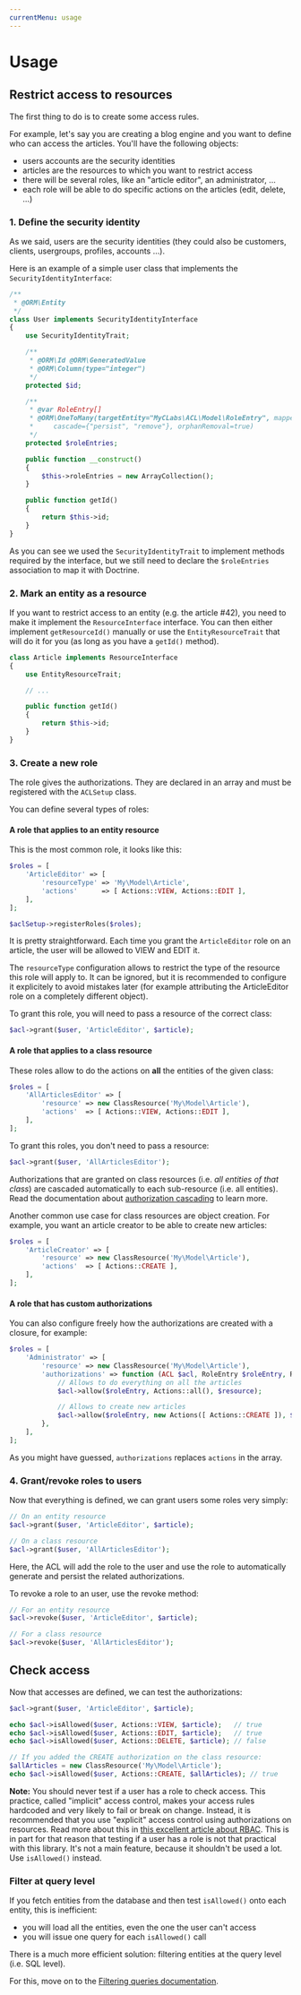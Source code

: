 ```yaml
---
currentMenu: usage
---
```


# Usage

## Restrict access to resources

The first thing to do is to create some access rules.

For example, let's say you are creating a blog engine and you want to define who can access the articles.
You'll have the following objects:

- users accounts are the security identities
- articles are the resources to which you want to restrict access
- there will be several roles, like an "article editor", an administrator, …
- each role will be able to do specific actions on the articles (edit, delete, …)


### 1. Define the security identity

As we said, users are the security identities (they could also be customers, clients, usergroups, profiles, accounts …).

Here is an example of a simple user class that implements the `SecurityIdentityInterface`:

```php
/**
 * @ORM\Entity
 */
class User implements SecurityIdentityInterface
{
    use SecurityIdentityTrait;

    /**
     * @ORM\Id @ORM\GeneratedValue
     * @ORM\Column(type="integer")
     */
    protected $id;

    /**
     * @var RoleEntry[]
     * @ORM\OneToMany(targetEntity="MyCLabs\ACL\Model\RoleEntry", mappedBy="securityIdentity",
     *     cascade={"persist", "remove"}, orphanRemoval=true)
     */
    protected $roleEntries;

    public function __construct()
    {
        $this->roleEntries = new ArrayCollection();
    }

    public function getId()
    {
        return $this->id;
    }
}
```

As you can see we used the `SecurityIdentityTrait` to implement methods required by the interface, but we still
need to declare the `$roleEntries` association to map it with Doctrine.


### 2. Mark an entity as a resource

If you want to restrict access to an entity (e.g. the article #42), you need to make it
implement the `ResourceInterface` interface. You can then either implement `getResourceId()` manually
or use the `EntityResourceTrait` that will do it for you (as long as you have a `getId()` method).

```php
class Article implements ResourceInterface
{
    use EntityResourceTrait;

    // ...

    public function getId()
    {
        return $this->id;
    }
}
```


### 3. Create a new role

The role gives the authorizations. They are declared in an array and must be registered with the `ACLSetup` class.

You can define several types of roles:

#### A role that applies to an entity resource

This is the most common role, it looks like this:

```php
$roles = [
    'ArticleEditor' => [
        'resourceType' => 'My\Model\Article',
        'actions'      => [ Actions::VIEW, Actions::EDIT ],
    ],
];

$aclSetup->registerRoles($roles);
```

It is pretty straightforward. Each time you grant the `ArticleEditor` role on an article, the user
will be allowed to VIEW and EDIT it.

The `resourceType` configuration allows to restrict the type of the resource this role will apply to.
It can be ignored, but it is recommended to configure it explicitely to avoid mistakes later
(for example attributing the ArticleEditor role on a completely different object).

To grant this role, you will need to pass a resource of the correct class:

```php
$acl->grant($user, 'ArticleEditor', $article);
```

#### A role that applies to a class resource

These roles allow to do the actions on **all** the entities of the given class:

```php
$roles = [
    'AllArticlesEditor' => [
        'resource' => new ClassResource('My\Model\Article'),
        'actions'  => [ Actions::VIEW, Actions::EDIT ],
    ],
];
```

To grant this roles, you don't need to pass a resource:

```php
$acl->grant($user, 'AllArticlesEditor');
```

Authorizations that are granted on class resources (i.e. *all entities of that class*) are cascaded
automatically to each sub-resource (i.e. all entities). Read the documentation about
[authorization cascading](cascading.md) to learn more.

Another common use case for class resources are object creation. For example, you want an article creator
to be able to create new articles:

```php
$roles = [
    'ArticleCreator' => [
        'resource' => new ClassResource('My\Model\Article'),
        'actions'  => [ Actions::CREATE ],
    ],
];
```

#### A role that has custom authorizations

You can also configure freely how the authorizations are created with a closure, for example:

```php
$roles = [
    'Administrator' => [
        'resource' => new ClassResource('My\Model\Article'),
        'authorizations' => function (ACL $acl, RoleEntry $roleEntry, ResourceInterface $resource) {
            // Allows to do everything on all the articles
            $acl->allow($roleEntry, Actions::all(), $resource);

            // Allows to create new articles
            $acl->allow($roleEntry, new Actions([ Actions::CREATE ]), $resource);
        },
    ],
];
```

As you might have guessed, `authorizations` replaces `actions` in the array.


### 4. Grant/revoke roles to users

Now that everything is defined, we can grant users some roles very simply:

```php
// On an entity resource
$acl->grant($user, 'ArticleEditor', $article);

// On a class resource
$acl->grant($user, 'AllArticlesEditor');
```

Here, the ACL will add the role to the user and use the role to automatically generate and persist the
related authorizations.

To revoke a role to an user, use the revoke method:

```php
// For an entity resource
$acl->revoke($user, 'ArticleEditor', $article);

// For a class resource
$acl->revoke($user, 'AllArticlesEditor');
```

## Check access

Now that accesses are defined, we can test the authorizations:

```php
$acl->grant($user, 'ArticleEditor', $article);

echo $acl->isAllowed($user, Actions::VIEW, $article);   // true
echo $acl->isAllowed($user, Actions::EDIT, $article);   // true
echo $acl->isAllowed($user, Actions::DELETE, $article); // false

// If you added the CREATE authorization on the class resource:
$allArticles = new ClassResource('My\Model\Article');
echo $acl->isAllowed($user, Actions::CREATE, $allArticles); // true
```

**Note:** You should never test if a user has a role to check access. This practice, called "implicit" access control,
makes your access rules hardcoded and very likely to fail or break on change. Instead, it is recommended that
you use "explicit" access control using authorizations on resources. Read more about this in
[this excellent article about RBAC](https://stormpath.com/blog/new-rbac-resource-based-access-control/).
This is in part for that reason that testing if a user has a role is not that practical with this library.
It's not a main feature, because it shouldn't be used a lot. Use `isAllowed()` instead.


### Filter at query level

If you fetch entities from the database and then test `isAllowed()` onto each entity, this is inefficient:

- you will load all the entities, even the one the user can't access
- you will issue one query for each `isAllowed()` call

There is a much more efficient solution: filtering entities at the query level (i.e. SQL level).

For this, move on to the [Filtering queries documentation](filtering-queries.md).
